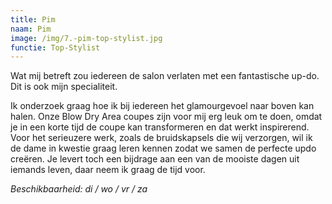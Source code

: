 ```yaml
---
title: Pim
naam: Pim
image: /img/7.-pim-top-stylist.jpg
functie: Top-Stylist
---
```


Wat mij betreft zou iedereen de salon verlaten met een fantastische up-do. Dit is ook mijn specialiteit.

Ik onderzoek graag hoe ik bij iedereen het glamourgevoel naar boven kan halen. Onze Blow Dry Area coupes zijn voor mij erg leuk om te doen, omdat je in een korte tijd de coupe kan transformeren en dat werkt inspirerend. Voor het serieuzere werk, zoals de bruidskapsels die wij verzorgen, wil ik de dame in kwestie graag leren kennen zodat we samen de perfecte updo creëren. Je levert toch een bijdrage aan een van de mooiste dagen uit iemands leven, daar neem ik graag de tijd voor.

*Beschikbaarheid: di / wo / vr / za*